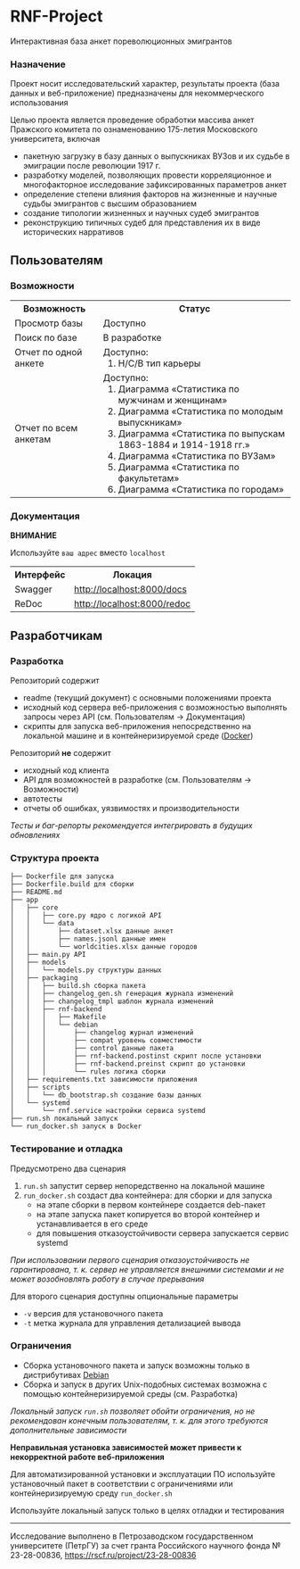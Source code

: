 # RNF-Project
Интерактивная база анкет пореволюционных эмигрантов

### Назначение
Проект носит исследовательский характер, результаты проекта (база данных и веб-приложение) предназначены для некоммерческого использования

Целью проекта является проведение обработки массива анкет Пражского комитета по ознаменованию 175-летия Московского университета, включая
* пакетную загрузку в базу данных о выпускниках ВУЗов и их судьбе в эмиграции после революции 1917 г.
* разработку моделей, позволяющих провести корреляционное и многофакторное исследование зафиксированных параметров анкет
* определение степени влияния факторов на жизненные и научные судьбы эмигрантов с высшим образованием
* создание типологии жизненных и научных судеб эмигрантов
* реконструкцию типичных судеб для представления их в виде исторических нарративов
 

## Пользователям
### Возможности
<table>
<tr><th>Возможность</th><th>Статус</th></tr>
<tr><td>Просмотр базы</td><td>Доступно</td></tr>
<tr><td>Поиск по базе</td><td>В разработке</td></tr>
<tr><td>Отчет по одной анкете</td><td>Доступно:<ol style="margin: 0;"><li>Н/С/В тип карьеры</li></ol></td></tr>
<tr><td>Отчет по всем анкетам</td><td>Доступно:
    <ol style="margin: 0;">
        <li>Диаграмма «Статистика по мужчинам и женщинам»</li>
        <li>Диаграмма «Статистика по молодым выпускникам»</li>
        <li>Диаграмма «Статистика по выпускам 1863-1884 и 1914-1918 гг.»</li>
        <li>Диаграмма «Статистика по ВУЗам»</li>
        <li>Диаграмма «Статистика по факультетам»</li>
        <li>Диаграмма «Статистика по городам»</li>
    </ol>
</td></tr>
</table>

### Документация
<b>ВНИМАНИЕ</b>

Используйте `ваш адрес` вместо `localhost`

<table>
<tr><th>Интерфейс</th><th>Локация</th></tr>
<tr><td>Swagger</td><td><a href="http://localhost:8000/docs">http://localhost:8000/docs</a></td></tr>
<tr><td>ReDoc</td><td><a href="http://localhost:8000/redoc">http://localhost:8000/redoc</a></td></tr>
</table>


## Разработчикам
### Разработка
Репозиторий содержит
* readme (текущий документ) с основными положениями проекта
* исходный код сервера веб-приложения с возможностью выполнять запросы через API (см. Пользователям → Документация)
* скрипты для запуска веб-приложения непосредственно на локальной машине и в контейнеризируемой среде ([Docker](https://www.docker.com/))

Репозиторий <b>не</b> содержит
* исходный код клиента
* API для возможностей в разработке (см. Пользователям → Возможности)
* автотесты
* отчеты об ошибках, уязвимостях и производительности

<i>Тесты и баг-репорты рекомендуется интегрировать в будущих обновлениях</i>

### Структура проекта
```
├── Dockerfile для запуска
├── Dockerfile.build для сборки
├── README.md
├── app
│   ├── core
│   │   ├── core.py ядро с логикой API 
│   │   └── data
│   │       ├── dataset.xlsx данные анкет
│   │       ├── names.jsonl данные имен
│   │       └── worldcities.xlsx данные городов
│   ├── main.py API
│   ├── models
│   │   └── models.py структуры данных
│   ├── packaging
│   │   ├── build.sh сборка пакета
│   │   ├── changelog_gen.sh генерация журнала изменений
│   │   ├── changelog_tmpl шаблон журнала изменений
│   │   ├── rnf-backend
│   │   │   ├── Makefile
│   │   │   └── debian
│   │   │       ├── changelog журнал изменений
│   │   │       ├── compat уровень совместимости
│   │   │       ├── control данные пакета
│   │   │       ├── rnf-backend.postinst скрипт после установки
│   │   │       ├── rnf-backend.preinst скрипт до установки
│   │   │       └── rules логика сборки
│   ├── requirements.txt зависимости приложения
│   ├── scripts
│   │   └── db_bootstrap.sh создание базы данных
│   └── systemd
│       └── rnf.service настройки сервиса systemd
├── run.sh локальный запуск
└── run_docker.sh запуск в Docker
```

### Тестирование и отладка
Предусмотрено два сценария
1. `run.sh` запустит сервер непоредственно на локальной машине
2. `run_docker.sh` создаст два контейнера: для сборки и для запуска
   * на этапе сборки в первом контейнере создается deb-пакет
   * на этапе запуска пакет копируется во второй контейнер и устанавливается в его среде
   * для повышения отказоустойчивости сервера запускается сервис systemd

<i>При использовании первого сценария отказоустойчивость не гарантирована, т. к. сервер не управляется внешними системами и не может возобновлять работу в случае прерывания</i>

Для второго сценария доступны опциональные параметры
* `-v` версия для установочного пакета
* `-t` метка журнала для управления детализацией вывода

### Ограничения
* Сборка установочного пакета и запуск возможны только в дистрибутивах [Debian](https://www.debian.org/index.ru.html)
* Сборка и запуск в других Unix-подобных системах возможна с помощью контейнеризируемой среды (см. Разработка)

<i>Локальный запуск `run.sh` позволяет обойти ограничения, но не рекомендован конечным пользователям, т. к. для этого требуются дополнительные зависимости</i>

<b>Неправильная установка зависимостей может привести к некорректной работе веб-приложения</b></i>

Для автоматизированной установки и эксплуатации ПО используйте установочный пакет в соответствии с ограничениями или контейнеризируемую среду `run_docker.sh`

Используйте локальный запуск только в целях отладки и тестирования

<hr/>

Исследование выполнено в Петрозаводском государственном университете (ПетрГУ) за счет гранта Российского научного фонда № 23-28-00836, https://rscf.ru/project/23-28-00836
